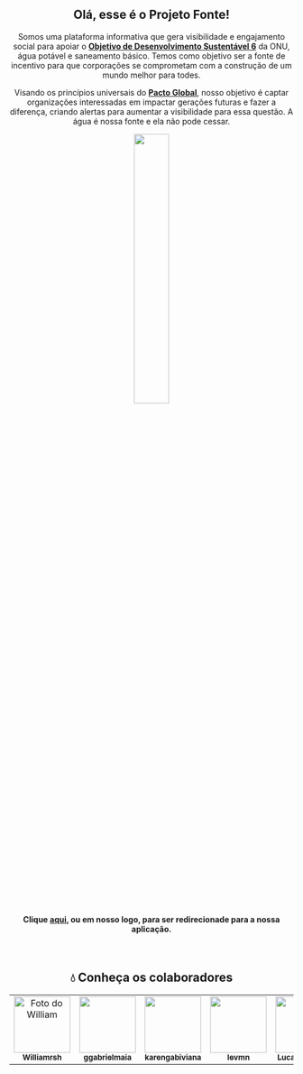 <h2 align="center">Olá, esse é o Projeto Fonte!</h2>

<div align="center">
  <p>Somos uma plataforma informativa que gera visibilidade e engajamento social para apoiar o <a href="https://brasil.un.org/pt-br/sdgs/6"><b>Objetivo de Desenvolvimento Sustentável 6</b></a> da ONU, água potável e saneamento básico. Temos como objetivo ser a fonte de incentivo para que corporações se comprometam com a construção de um mundo melhor para todes.</p>
  <p>Visando os princípios universais do <a href="https://www.pactoglobal.org.br"><b>Pacto Global</b></a>, nosso objetivo é captar organizações interessadas em impactar gerações futuras e fazer a diferença, criando alertas para aumentar a visibilidade para essa questão. A água é nossa fonte e ela não pode cessar.</p>
</div>

<div align="center">
  <a href="https://projetofonte.vercel.app">
    <img width="35%" src="https://i.imgur.com/M6XQiMZ.png">
  </a>
</div>

<h4 align="center">Clique <a href="https://projetofonte.vercel.app">aqui</a>, ou em nosso logo, para ser redirecionade para a nossa aplicação.</h4>

</br>

<h2 align="center">💧 Conheça os colaboradores</h2>

<div align="center">
<table>
  
  <tr>
    <td align="center">
      <a href="https://github.com/Williamrsh">
        <img src="https://github.com/Williamrsh.png" width="100px;" alt="Foto do William"/><br/>
          <sub>
            <b>Williamrsh</b>
          </sub>
       </a><br/>
  
  <td align="center"><a href="https://github.com/ggabrielmaia"><img  
  src="https://github.com/ggabrielmaia.png" 
  width="100px;" alt=""/><br /><sub><b>ggabrielmaia</b></sub></a><br />
    
  <td align="center"><a href="https://github.com/karengabiviana"><img  
  src="https://github.com/karengabiviana.png" 
  width="100px;" alt=""/><br /><sub><b>karengabiviana</b></sub></a><br />
  
  <td align="center"><a href="https://github.com/levmn/"><img  
  src="https://github.com/levmn.png" 
  width="100px;" alt=""/><br /><sub><b>levmn</b></sub></a><br />
  
  <td align="center"><a href="https://github.com/LucasBraga03"><img  
  src="https://github.com/LucasBraga03.png" 
  width="100px;" alt=""/><br /><sub><b>LucasBraga03</b></sub></a><br />
  
  <td align="center"><a href="https://github.com/naaduque"><img  
  src="https://github.com/naaduque.png" 
  width="100px;" alt=""/><br /><sub><b>naaduque</b></sub></a><br />
  </tr>
  
</table>
</div>
